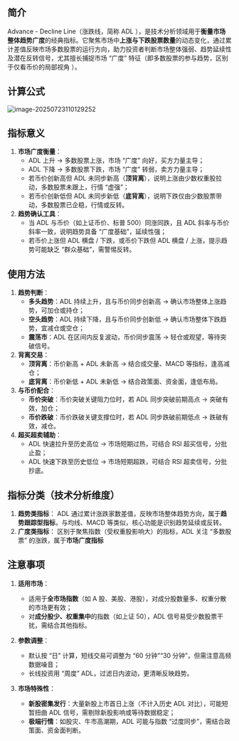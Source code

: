 ## 简介

Advance - Decline Line（涨跌线，简称 ADL ），是技术分析领域用于**衡量市场整体趋势广度**的经典指标。它聚焦市场中**上涨与下跌股票数量**的动态变化，通过累计差值反映市场多数股票的运行方向，助力投资者判断市场整体强弱、趋势延续性及潜在反转信号，尤其擅长捕捉市场 “广度” 特征（即多数股票的参与趋势，区别于仅看币价的局部视角 ）。

## 计算公式

![image-20250723110129252](D:\pythonproject\code\trade_test\summary\知识\2Advance_Decline_Line\photo\image-20250723110129252.png)

## 指标意义

1. **市场广度衡量**：
   - ADL 上升 → 多数股票上涨，市场 “广度” 向好，买方力量主导；
   - ADL 下降 → 多数股票下跌，市场 “广度” 转弱，卖方力量主导；
   - 若币价创新高但 ADL 未同步新高（**顶背离**），说明上涨由少数权重股拉动，多数股票未跟上，行情 “虚强”；
   - 若币价创新低但 ADL 未同步新低（**底背离**），说明下跌仅由少数股票带动，多数股票已企稳，行情或反转。
2. **趋势确认工具**：
   - 当 ADL 与币价（如上证币价、标普 500）同涨同跌，且 ADL 斜率与币价斜率一致，说明趋势具备 “广度基础”，延续性强；
   - 若币价上涨但 ADL 横盘 / 下跌，或币价下跌但 ADL 横盘 / 上涨，提示趋势可能缺乏 “群众基础”，需警惕反转。

## 使用方法

1. **趋势判断**：
   - **多头趋势**：ADL 持续上升，且与币价同步创新高 → 确认市场整体上涨趋势，可加仓或持仓；
   - **空头趋势**：ADL 持续下降，且与币价同步创新低 → 确认市场整体下跌趋势，宜减仓或空仓；
   - **震荡市**：ADL 在区间内反复波动，币价同步震荡 → 轻仓或观望，等待突破信号。
2. **背离交易**：
   - **顶背离**：币价新高 + ADL 未新高 → 结合成交量、MACD 等指标，逢高减仓；
   - **底背离**：币价新低 + ADL 未新低 → 结合政策面、资金面，逢低布局。
3. **与币价配合**：
   - **币价突破**：币价突破关键阻力位时，若 ADL 同步突破前期高点 → 突破有效，加仓；
   - **币价跌破**：币价跌破关键支撑位时，若 ADL 同步跌破前期低点 → 跌破有效，减仓。
4. **超买超卖辅助**：
   - ADL 快速拉升至历史高位 → 市场短期过热，可结合 RSI 超买信号，分批止盈；
   - ADL 快速下跌至历史低位 → 市场短期超跌，可结合 RSI 超卖信号，分批抄底。

## 指标分类（技术分析维度）

1. **趋势类指标**：
   ADL 通过累计涨跌家数差值，反映市场整体趋势方向，属于**趋势跟踪型指标**，与均线、MACD 等类似，核心功能是识别趋势延续或反转。
2. **广度类指标**：
   区别于聚焦指数（受权重股影响大）的指标，ADL 关注 “多数股票” 的涨跌，属于**市场广度指标**

## 注意事项

1. **适用市场**：

   - 适用于**全市场指数**（如 A 股、美股、港股），对成分股数量多、权重分散的市场更有效；
   - 对**成分股少、权重集中**的指数（如上证 50），ADL 信号易受少数股票干扰，需结合其他指标。

2. **参数调整**：

   - 默认按 “日” 计算，短线交易可调整为 “60 分钟”“30 分钟”，但需注意高频数据噪音；
   - 长线投资用 “周度” ADL，过滤日内波动，更清晰反映趋势。

3. **市场特殊性**：

   - **新股密集发行**：大量新股上市首日上涨（不计入历史 ADL 对比），可能短暂扭曲 ADL 信号，需剔除新股影响或等待数据稳定；
   - **极端行情**：如股灾、牛市高潮期，ADL 可能与指数 “过度同步”，需结合政策面、资金面判断。

   
